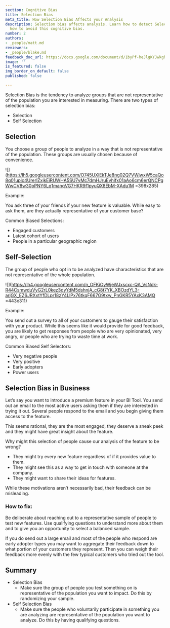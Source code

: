 ```yaml
---
section: Cognitive Bias
title: Selection Bias
meta_title: How Selection Bias Affects your Analysis
description: Selection bias affects analysis. Learn how to detect Selection Bias and
  how to avoid this cognitive bias.
number: 2
authors:
- _people/matt.md
reviewers:
- _people/blake.md
feedback_doc_url: https://docs.google.com/document/d/1byPf-heJlgKYJwkghvWrPgEC7HbFtBESGx37cHsYoIk/edit?usp=sharing
image: ''
is_featured: false
img_border_on_default: false
published: false

---
```

Selection Bias is the tendency to analyze groups that are not representative of the population you are interested in measuring. There are two types of selection bias:

* Selection
* Self Selection

## Selection

You choose a group of people to analyze in a way that is not representative of the population. These groups are usually chosen because of convenience.

![](https://lh5.googleusercontent.com/O745UXlEkTJe8ng02Q7VWjwxW5caQo8q01upic4UrerlZxjkEiRUWHA5SU7yMc7dmHJruEvhifx01aAo6cm6erQNCPgWwCV8w30pPNY6Lq1manqVG7HKR9f1pyuQX8EbM-XAdu1M =398x285)

Example:

You ask three of your friends if your new feature is valuable. While easy to ask them, are they actually representative of your customer base?

Common Biased Selections:

* Engaged customers
* Latest cohort of users
* People in a particular geographic region

## Self-Selection

The group of people who opt in to be analyzed have characteristics that are not representative of the whole population.

![](https://lh4.googleusercontent.com/n_OFKiOyWjeWJxscxc-QA_VsNdk-R44CsmwduVyG2rL0kez3dyYdM5dshnjA_cG8t7YK_XBOzdYL3-arjGX_EZ6JRXxtYfDLpr18zY4LlPx76tkqF667G9txw_PnGKR5YAxK3AMQ =443x311)

Example:

You send out a survey to all of your customers to gauge their satisfaction with your product. While this seems like it would provide for good feedback, you are likely to get responses from people who are very opinionated, very angry, or people who are trying to waste time at work.

Common Biased Self Selectors:

* Very negative people
* Very positive
* Early adopters
* Power users

## Selection Bias in Business

Let’s say you want to introduce a premium feature in your BI Tool. You send out an email to the most active users asking them if they are interested in trying it out. Several people respond to the email and you begin giving them access to the feature.

This seems rational, they are the most engaged, they deserve a sneak peek and they might have great insight about the feature.

Why might this selection of people cause our analysis of the feature to be wrong?

* They might try every new feature regardless of if it provides value to them.
* They might see this as a way to get in touch with someone at the company.
* They might want to share their ideas for features.

While these motivations aren’t necessarily bad, their feedback can be misleading.

### How to fix:

Be deliberate about reaching out to a representative sample of people to test new features. Use qualifying questions to understand more about them and to give you an opportunity to select a balanced sample.

If you do send out a large email and most of the people who respond are early adopter types you may want to aggregate their feedback down to what portion of your customers they represent. Then you can weigh their feedback more evenly with the few typical customers who tried out the tool.

## Summary

* Selection Bias
  * Make sure the group of people you test something on is representative of the population you want to impact. Do this by randomizing your sample.
* Self Selection Bias
  * Make sure the people who voluntarily participate in something you are analyzing are representative of the population you want to analyze. Do this by having qualifying questions.